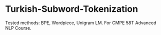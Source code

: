 # Turkish-Subword-Tokenization
Tested methods: BPE, Wordpiece, Unigram LM. For CMPE 58T Advanced NLP Course.

